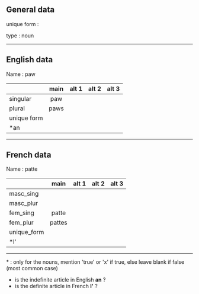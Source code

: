 ## General data

unique form :

type : noun

---

## English data

Name : paw

|             | main | alt 1 | alt 2 | alt 3 |
| :---------- | :--: | :---: | :---: | ----- |
| singular    | paw  |       |       |       |
| plural      | paws |       |       |       |
| unique form |      |       |       |       |
| \*an        |      |       |       |       |

---

## French data

Name : patte

|             |  main  | alt 1 | alt 2 | alt 3 |
| :---------- | :----: | :---: | :---: | :---: |
| masc_sing   |        |       |       |       |
| masc_plur   |        |       |       |       |
| fem_sing    | patte  |       |       |       |
| fem_plur    | pattes |       |       |       |
| unique_form |        |       |       |       |
| \*l'        |        |       |       |       |

---

\* : only for the nouns, mention 'true' or 'x' if true, else leave blank if false (most common case)

- is the indefinite article in English **an** ?
- is the definite article in French **l'** ?
